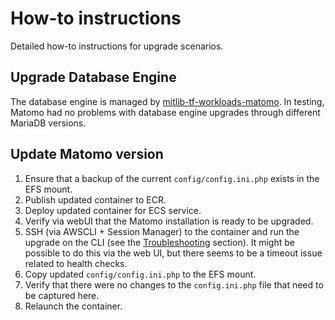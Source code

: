 # How-to instructions

Detailed how-to instructions for upgrade scenarios.

## Upgrade Database Engine

The database engine is managed by [mitlib-tf-workloads-matomo](https://github.com/mitlibraries/mitlib-tf-workloads-matomo). In testing, Matomo had no problems with database engine upgrades through different MariaDB versions.

## Update Matomo version

1. Ensure that a backup of the current `config/config.ini.php` exists in the EFS mount.
1. Publish updated container to ECR.
1. Deploy updated container for ECS service.
1. Verify via webUI that the Matomo installation is ready to be upgraded.
1. SSH (via AWSCLI + Session Manager) to the container and run the upgrade on the CLI (see the [Troubleshooting](./HOWTO-miscellaneous.md) section). It might be possible to do this via the web UI, but there seems to be a timeout issue related to health checks.
1. Copy updated `config/config.ini.php` to the EFS mount.
1. Verify that there were no changes to the `config.ini.php` file that need to be captured here.
1. Relaunch the container.
